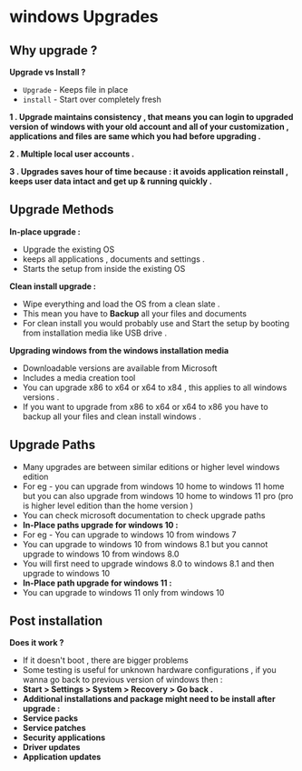 # windows Upgrades

## Why upgrade ?

**Upgrade vs Install ?**

* `Upgrade` - Keeps file in place&#x20;
* `install` - Start over completely fresh&#x20;

**1 .  Upgrade maintains consistency , that means you can login to upgraded version of windows with your old account and all of your customization , applications and files are same which you had before upgrading .**&#x20;

**2 . Multiple local user accounts .**

**3 . Upgrades saves hour of time  because : it avoids application reinstall , keeps user data intact and get up & running quickly .**&#x20;

## Upgrade Methods

**In-place upgrade :**&#x20;

* Upgrade the existing OS
* keeps all applications , documents and settings .
* Starts the setup from inside the existing OS

**Clean install upgrade :**&#x20;

* Wipe everything and load the OS from a clean slate .
* This mean you have to **Backup** all your files and documents&#x20;
* For clean install you would probably use and Start the setup by booting from installation media like USB drive .

**Upgrading windows from the windows installation media**&#x20;

* Downloadable versions are available from Microsoft&#x20;
* Includes a media creation tool&#x20;
* You can upgrade x86 to x64 or x64 to x84 , this applies to all windows versions .
* If you want to upgrade from x86 to x64 or x64 to x86 you have to backup all your files and clean install windows .&#x20;

## Upgrade Paths&#x20;

* Many upgrades are between similar editions or higher level windows edition&#x20;
* For eg - you can upgrade from windows 10 home to windows 11 home but you can also upgrade from windows 10 home to windows 11 pro (pro is higher level edition than the home version )&#x20;
* You can check microsoft documentation to check upgrade paths
* **In-Place paths upgrade for windows 10 :**&#x20;
* For eg -  You can upgrade to windows 10 from windows 7
* You can upgrade to windows 10 from windows 8.1 but you cannot upgrade to windows 10 from windows 8.0
* You will first need to upgrade windows 8.0 to windows 8.1 and then upgrade to windows 10&#x20;
* **In-Place path upgrade for windows 11 :**&#x20;
* You can  upgrade to windows 11 only from windows 10&#x20;

## Post installation&#x20;

**Does it work ?**&#x20;

* If it doesn't boot , there are bigger problems&#x20;
* Some testing is useful for unknown hardware configurations , if you wanna go back to previous version of windows then :&#x20;
* **Start > Settings > System > Recovery > Go back .**
* **Additional installations and package might need to be install after upgrade :**&#x20;
* **Service packs**&#x20;
* **Service patches**&#x20;
* **Security applications**&#x20;
* **Driver updates**&#x20;
* **Application updates**&#x20;
